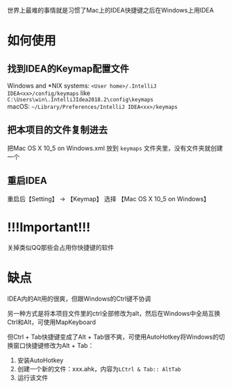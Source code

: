 世界上最难的事情就是习惯了Mac上的IDEA快捷键之后在Windows上用IDEA

# 如何使用
## 找到IDEA的Keymap配置文件
Windows and *NIX systems: `<User home>/.IntelliJ IDEA<xx>/config/keymaps` like `C:\Users\win\.IntelliJIdea2018.2\config\keymaps`  
macOS: `~/Library/Preferences/IntelliJ IDEA<xx>/keymaps`

## 把本项目的文件复制进去
把Mac OS X 10_5 on Windows.xml 放到 `keymaps` 文件夹里，没有文件夹就创建一个

## 重启IDEA
重启后【Setting】 -> 【Keymap】 选择 【Mac OS X 10_5 on Windows】

# !!!Important!!!
关掉类似QQ那些会占用你快捷键的软件

# 缺点
IDEA内的Alt用的很爽，但跟Windows的Ctrl键不协调

另一种方式是将本项目文件里的ctrl全部修改为alt，然后在Windows中全局互换Ctrl和Alt，可使用MapKeyboard

但Ctrl + Tab快捷键变成了Alt + Tab很不爽，可使用AutoHotkey将Windows的切换窗口快捷键修改为Alt + Tab：
1. 安装AutoHotkey
2. 创建一个新的文件：xxx.ahk，内容为`LCtrl & Tab:: AltTab`
3. 运行该文件
